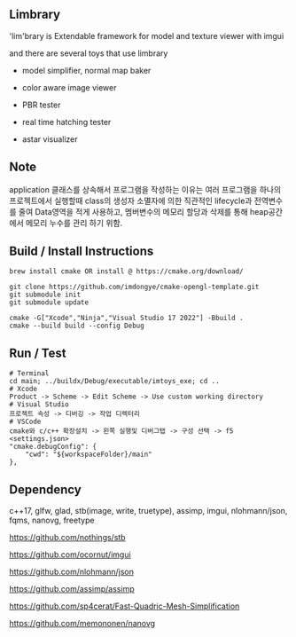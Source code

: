 ## Limbrary

'lim'brary is Extendable framework for model and texture viewer with imgui

and there are several toys that use limbrary

-   model simplifier, normal map baker

-   color aware image viewer

-   PBR tester

-   real time hatching tester

-   astar visualizer

## Note

application 클래스를 상속해서 프로그램을 작성하는 이유는 여러 프로그램을 하나의 프로젝트에서 실행할때
class의 생성자 소멸자에 의한 직관적인 lifecycle과 전역변수를 줄여 Data영역을 적게 사용하고, 멤버변수의 메모리 할당과 삭제를 통해 heap공간에서 메모리 누수를 관리 하기 위함.

## Build / Install Instructions

```
brew install cmake OR install @ https://cmake.org/download/

git clone https://github.com/imdongye/cmake-opengl-template.git
git submodule init
git submodule update

cmake -G["Xcode","Ninja","Visual Studio 17 2022"] -Bbuild .
cmake --build build --config Debug
```

## Run / Test

```
# Terminal
cd main; ../buildx/Debug/executable/imtoys_exe; cd ..
# Xcode
Product -> Scheme -> Edit Scheme -> Use custom working directory
# Visual Studio
프로젝트 속성 -> 디버깅 -> 작업 디렉터리
# VSCode
cmake와 c/c++ 확장설치 -> 왼쪽 실행및 디버그탭 -> 구성 선택 -> f5
<settings.json>
"cmake.debugConfig": {
    "cwd": "${workspaceFolder}/main"
},
```

## Dependency

c++17, glfw, glad, stb(image, write, truetype), assimp, imgui, nlohmann/json, fqms, nanovg, freetype

https://github.com/nothings/stb

https://github.com/ocornut/imgui

https://github.com/nlohmann/json

https://github.com/assimp/assimp

https://github.com/sp4cerat/Fast-Quadric-Mesh-Simplification

https://github.com/memononen/nanovg
